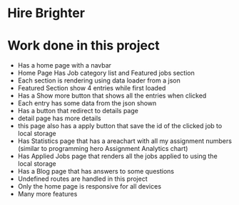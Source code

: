 # Hire Brighter

# Work done in this project

* Has a home page with a navbar 
* Home Page Has Job category list and Featured jobs section
* Each section is rendering using data loader from a json
* Featured Section show 4 entries while first loaded
* Has a Show more button that shows all the entries when clicked
* Each entry has some data from the json shown
* Has a button that redirect to details page
* detail page has more details
* this page also has a apply button that save the id of the clicked job to local storage
* Has Statistics page that has a areachart with all my assignment numbers (similar to programming hero Assignment Analytics chart)
* Has Applied Jobs page that renders all the jobs applied to using the local storage
* Has a Blog page that has answers to some questions
* Undefined routes are handled in this project
* Only the home page is responsive for all devices
* Many more features 

